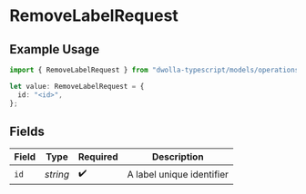 # RemoveLabelRequest

## Example Usage

```typescript
import { RemoveLabelRequest } from "dwolla-typescript/models/operations";

let value: RemoveLabelRequest = {
  id: "<id>",
};
```

## Fields

| Field                     | Type                      | Required                  | Description               |
| ------------------------- | ------------------------- | ------------------------- | ------------------------- |
| `id`                      | *string*                  | :heavy_check_mark:        | A label unique identifier |